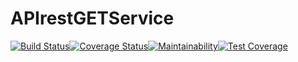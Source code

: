 # APIrestGETService
[![Build Status](https://travis-ci.com/BlendedGamesFramework/BG-APIRestGETService.svg?branch=master)](https://travis-ci.com/BlendedGamesFramework/BG-APIRestGETService)[![Coverage Status](https://coveralls.io/repos/github/BlendedGamesFramework/BG-APIRestGETService/badge.svg?branch=master)](https://coveralls.io/github/BlendedGamesFramework/BG-APIRestGETService?branch=master)[![Maintainability](https://api.codeclimate.com/v1/badges/01147d5244f55ec46690/maintainability)](https://codeclimate.com/github/BlendedGamesFramework/BG-APIRestGETService/maintainability)[![Test Coverage](https://api.codeclimate.com/v1/badges/01147d5244f55ec46690/test_coverage)](https://codeclimate.com/github/BlendedGamesFramework/BG-APIRestGETService/test_coverage)
